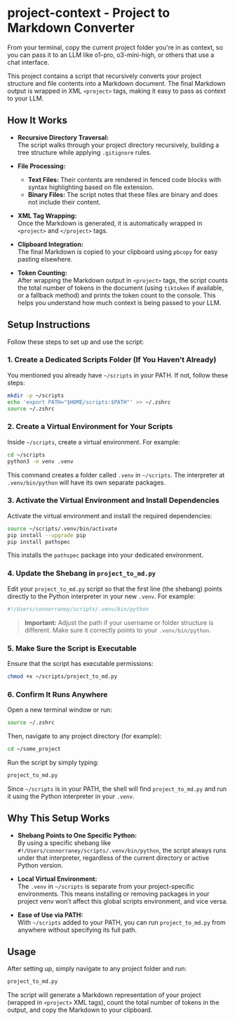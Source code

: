# project-context - Project to Markdown Converter

From your terminal, copy the current project folder you're in as context, so you can pass it to an LLM like o1-pro, o3-mini-high, or others that use a chat interface. 

This project contains a script that recursively converts your project structure and file contents into a Markdown document. The final Markdown output is wrapped in XML `<project>` tags, making it easy to pass as context to your LLM.

## How It Works

- **Recursive Directory Traversal:**  
  The script walks through your project directory recursively, building a tree structure while applying `.gitignore` rules.

- **File Processing:**  
  - **Text Files:** Their contents are rendered in fenced code blocks with syntax highlighting based on file extension.  
  - **Binary Files:** The script notes that these files are binary and does not include their content.

- **XML Tag Wrapping:**  
  Once the Markdown is generated, it is automatically wrapped in `<project>` and `</project>` tags.

- **Clipboard Integration:**  
  The final Markdown is copied to your clipboard using `pbcopy` for easy pasting elsewhere.

- **Token Counting:**  
  After wrapping the Markdown output in `<project>` tags, the script counts the total number of tokens in the document (using `tiktoken` if available, or a fallback method) and prints the token count to the console. This helps you understand how much context is being passed to your LLM.

## Setup Instructions

Follow these steps to set up and use the script:

### 1. Create a Dedicated Scripts Folder (If You Haven’t Already)

You mentioned you already have `~/scripts` in your PATH. If not, follow these steps:

```bash
mkdir -p ~/scripts
echo 'export PATH="$HOME/scripts:$PATH"' >> ~/.zshrc
source ~/.zshrc
```

### 2. Create a Virtual Environment for Your Scripts

Inside `~/scripts`, create a virtual environment. For example:

```bash
cd ~/scripts
python3 -m venv .venv
```

This command creates a folder called `.venv` in `~/scripts`. The interpreter at `.venv/bin/python` will have its own separate packages.

### 3. Activate the Virtual Environment and Install Dependencies

Activate the virtual environment and install the required dependencies:

```bash
source ~/scripts/.venv/bin/activate
pip install --upgrade pip
pip install pathspec
```

This installs the `pathspec` package into your dedicated environment.

### 4. Update the Shebang in `project_to_md.py`

Edit your `project_to_md.py` script so that the first line (the shebang) points directly to the Python interpreter in your new `.venv`. For example:

```bash
#!/Users/connorraney/scripts/.venv/bin/python
```

> **Important:** Adjust the path if your username or folder structure is different. Make sure it correctly points to your `.venv/bin/python`.

### 5. Make Sure the Script is Executable

Ensure that the script has executable permissions:

```bash
chmod +x ~/scripts/project_to_md.py
```

### 6. Confirm It Runs Anywhere

Open a new terminal window or run:

```bash
source ~/.zshrc
```

Then, navigate to any project directory (for example):

```bash
cd ~/some_project
```

Run the script by simply typing:

```bash
project_to_md.py
```

Since `~/scripts` is in your PATH, the shell will find `project_to_md.py` and run it using the Python interpreter in your `.venv`.

## Why This Setup Works

- **Shebang Points to One Specific Python:**  
  By using a specific shebang like `#!/Users/connorraney/scripts/.venv/bin/python`, the script always runs under that interpreter, regardless of the current directory or active Python version.

- **Local Virtual Environment:**  
  The `.venv` in `~/scripts` is separate from your project-specific environments. This means installing or removing packages in your project venv won’t affect this global scripts environment, and vice versa.

- **Ease of Use via PATH:**  
  With `~/scripts` added to your PATH, you can run `project_to_md.py` from anywhere without specifying its full path.

## Usage

After setting up, simply navigate to any project folder and run:

```bash
project_to_md.py
```

The script will generate a Markdown representation of your project (wrapped in `<project>` XML tags), count the total number of tokens in the output, and copy the Markdown to your clipboard.
